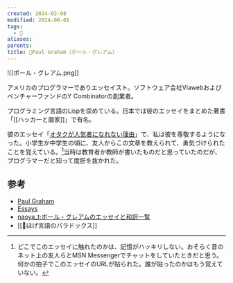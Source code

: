 ```yaml
---
created: 2024-02-08
modified: 2024-08-01
tags:
  - 👤
aliases: 
parents: 
title: 👤Paul Graham（ポール・グレアム）
---
```

![[ポール・グレアム.png]]

アメリカのプログラマーでありエッセイスト。ソフトウェア会社ViawebおよびベンチャーファンドのY Combinatorの創業者。

プログラミング言語のLispを崇めている。日本では彼のエッセイをまとめた著書「[[ハッカーと画家]]」で有名。

彼のエッセイ「[オタクが人気者になれない理由](https://www.blog.net/nerds-jp.htm)」で、私は彼を尊敬するようになった。小学生か中学生の頃に、友人からこの文章を教えられて、勇気づけられたことを覚えている。[^when]当時は教育者か教師が書いたものだと思っていたのだが、プログラマーだと知って度肝を抜かれた。

## 参考
- [Paul Graham](https://www.paulgraham.com/)
- [Essays](https://www.paulgraham.com/articles.html)
- [naoya\_t:ポール・グレアムのエッセイと和訳一覧](https://practical-scheme.net/wiliki/wiliki.cgi?naoya_t:%E3%83%9D%E3%83%BC%E3%83%AB%E3%83%BB%E3%82%B0%E3%83%AC%E3%82%A2%E3%83%A0%E3%81%AE%E3%82%A8%E3%83%83%E3%82%BB%E3%82%A4%E3%81%A8%E5%92%8C%E8%A8%B3%E4%B8%80%E8%A6%A7)
- [[📝ほげ言語のパラドックス]]

[^when]: どこでこのエッセイに触れたのかは、記憶がハッキリしない。おそらく昔のネット上の友人らとMSN Messengerでチャットをしていたときだと思う。何かの拍子でこのエッセイのURLが貼られた。誰が貼ったのかはもう覚えていない。